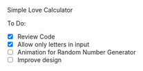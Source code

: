 Simple Love Calculator

To Do:<br>
- [x] Review Code <br>
- [x] Allow only letters in input <br>
- [ ] Animation for Random Number Generator <br>
- [ ] Improve design 
